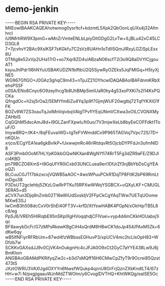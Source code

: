 # demo-jenkin
-----BEGIN RSA PRIVATE KEY-----
MIIEowIBAAKCAQEAhotwmog0ysrltcf+kdzmtL5Xpk2QbOonLqUXs4j32Afmhrcl
iU9MrhRW9X3pmG+wMnZrVmteENLbLpiyDitGDgG2LvTw+ILjBLu42xC45LCD3GL8
7+7jcvhvY2BAc9XslKSF7sKGkfu7C2sVz8UAHn1oTdII5QmJIRxyLGZiSpLEsx8U
0TNIg8e52xVp2UHa17rD+xo7Xqr8ZD4v/ABzaN06scfT2i3o9Q8aDVYlCjgouAT1
ksyuJhIPdr1I6hNYuUSBAKUDZN1blftbU2Q5SywRyOZEks5JqFMlGq+H5tyXjNE5
WG967GflGO+J0GAz3ghqC9m43+nTpJZ21OYhcwIDAQABAoIBAFdnmKRbXehsPSSF
o0SA/ENo8Cnyc6O9zeyIhcg1b8UhBMp5imIUaR0hy4g53xoPXKi7s2l14KsPQCKa
QfngdOc+h2sj5rOa2/5EMYfm6iZu4Yq3p9f7GjmjWUF20wgtbj72TqfYKXIG1fFK
BOZv9W7ZS3xauTqJolMnVqivbqVAlgTPvflYEqUNmVCXwa3xOILCVGNXMyZAHbIS
CqGQhM5dscAmJ8d+I9GLZanFXpwIu1t0uo/7V3mjwXeLb8byEeCOFFdkt1TouF/O
lmyw8RQ+/lK4+/8qFEuvaiWD+tgTeFVWmddCx9P965TAGVoj7Vpc72S/7D+nKQUn
xrjco/ECgYEA1ea6gkBvIkP+fJxwwjmRc46rlRtdqvRt5OjcbDYPFdJn3ufmNID8
ASF3Pmb0OoM7HLYpK0ikbGQwNKXan8WgNYfi74RrT5Fg3dZR9aFE/Z9DJlci4KBD
pn79BCZO8XmS+I9GqUfYR0iCxb03UNCLuea9eri1DfJrZf3njBbYbDsCgYEAoQZi
BLCuuC0JTf7bkzxcvjVQWB5aAOC+4wxWPuuPCkR1DqTP8FtIK2bP69RmLtmDgu38
P3DsUT2gcIehbj5ZKzLGwRrPTKu15RPXwWWqYSGBCX+oQXyLKF+CMUGL3ERA5+d5
aCVX7un3Djq9nZmb02T16eWiUdSxskljV2FFpCkCgYAqTWw7UETqUOomeMXwE3SJ
lwCmB3h508dcCxV0rShEl40FT3V+krfD/XtYswHABK4PGpN/xOkHqrTB5L8c8/eg
PpSJ6/VREh5HIRiqbE95nSKplXgHVoqqhdjCFlVsei+vyp4d4mCKkHOUabxj1iqc
BF8awybDcFr/G7zMPsRkewKBgCiH4sQrdM8HBwCK1doJp454/PAxM5Zk+6dKw6qy
wB5lfNFiyrRFRbUm+87wd4fzWBbssEGHuvP3/xpUCV4mc2tcLIsOpH83+WDfzb7w
SCKKvGAXsdJJ9v0CjVK4nOukgnHc4cJFJA0O9xCt2GyC7aYYE438Lw9J6jBmKIsm
ANGBAoGBAMdPKRifyqZw2c+b3d7sMQff16H6CMwCpZfyT9r9Ocrei85Qzst473tS
JXztOWRU3VAXUgdOXYYn6NwsfWQukp4qznU8GrFrjQznZXkKndILT4/67zHH+w7i
N/pxgjigaauWJnMdZTWOlm/y6CvoglDVTHQ+KhtWKQg/eaISE5Oc
-----END RSA PRIVATE KEY-----
